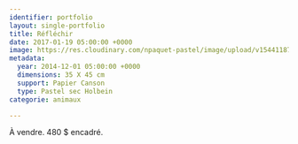 ```yaml
---
identifier: portfolio
layout: single-portfolio
title: Réfléchir
date: 2017-01-19 05:00:00 +0000
image: https://res.cloudinary.com/npaquet-pastel/image/upload/v1544118777/R%C3%A9fl%C3%A9chir-pastel-35-X-45-cm-2014.jpg
metadata:
  year: 2014-12-01 05:00:00 +0000
  dimensions: 35 X 45 cm
  support: Papier Canson
  type: Pastel sec Holbein
categorie: animaux

---
```

À vendre. 480 $ encadré.